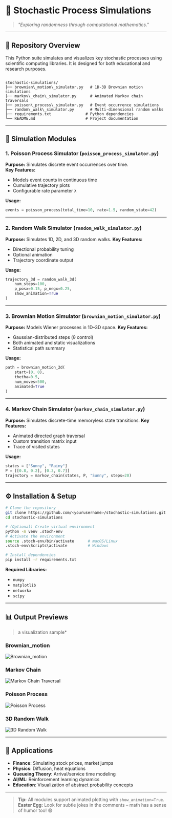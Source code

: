 
# 🎲 Stochastic Process Simulations

> *"Exploring randomness through computational mathematics."*

---

## 📂 Repository Overview

This Python suite simulates and visualizes key stochastic processes using scientific computing libraries. It is designed for both educational and research purposes.

```

stochastic-simulations/
├── brownian\_motion\_simulator.py   # 1D-3D Brownian motion simulations
├── markov\_chain\_simulator.py      # Animated Markov chain traversals
├── poisson\_process\_simulator.py   # Event occurrence simulations
├── random\_walk\_simulator.py       # Multi-dimensional random walks
├── requirements.txt               # Python dependencies
└── README.md                      # Project documentation

````

---

## 🧩 Simulation Modules

### 1. **Poisson Process Simulator** (`poisson_process_simulator.py`)
**Purpose:** Simulates discrete event occurrences over time.  
**Key Features:**
- Models event counts in continuous time
- Cumulative trajectory plots
- Configurable rate parameter `λ`

**Usage:**
```python
events = poisson_process(total_time=10, rate=1.5, random_state=42)
````

---

### 2. **Random Walk Simulator** (`random_walk_simulator.py`)

**Purpose:** Simulates 1D, 2D, and 3D random walks.
**Key Features:**

* Directional probability tuning
* Optional animation
* Trajectory coordinate output

**Usage:**

```python
trajectory_3d = random_walk_3d(
    num_steps=100,
    p_posx=0.15, p_negx=0.25,
    show_animation=True
)
```

---

### 3. **Brownian Motion Simulator** (`brownian_motion_simulator.py`)

**Purpose:** Models Wiener processes in 1D–3D space.
**Key Features:**

* Gaussian-distributed steps (θ control)
* Both animated and static visualizations
* Statistical path summary

**Usage:**

```python
path = brownian_motion_2d(
    start=(0, 0),
    thetha=0.5,
    num_moves=500,
    animated=True
)
```

---

### 4. **Markov Chain Simulator** (`markov_chain_simulator.py`)

**Purpose:** Simulates discrete-time memoryless state transitions.
**Key Features:**

* Animated directed graph traversal
* Custom transition matrix input
* Trace of visited states

**Usage:**

```python
states = ["Sunny", "Rainy"]
P = [[0.8, 0.2], [0.3, 0.7]]
trajectory = markov_chain(states, P, "Sunny", steps=20)
```

---

## ⚙️ Installation & Setup

```bash
# Clone the repository
git clone https://github.com/<yourusername>/stochastic-simulations.git
cd stochastic-simulations

# (Optional) Create virtual environment
python -m venv .stoch-env
# Activate the environment
source .stoch-env/bin/activate      # macOS/Linux
.stoch-env\Scripts\activate         # Windows

# Install dependencies
pip install -r requirements.txt
```

**Required Libraries:**

* `numpy`
* `matplotlib`
* `networkx`
* `scipy`

---

## 📊 Output Previews

> a visualization sample*

### Brownian_motion

![Brownian_motion](https://github.com/user-attachments/assets/4ff47f23-c4ff-4283-99bb-54538d970f36)

### Markov Chain

![Markov Chain Traversal](https://github.com/user-attachments/assets/dd37af01-ddd3-48b3-af67-8a0712b9939e)

### Poisson Process

![Poisson Process](https://github.com/user-attachments/assets/d71b5529-b7ba-4b61-8ae7-6e6f5f9e1ca6)

### 3D Random Walk

![3D Random Walk](https://github.com/user-attachments/assets/34ba2788-8dcb-4505-9ea5-f6ece1f19201)

---

## 🎯 Applications

* **Finance**: Simulating stock prices, market jumps
* **Physics**: Diffusion, heat equations
* **Queueing Theory**: Arrival/service time modeling
* **AI/ML**: Reinforcement learning dynamics
* **Education**: Visualization of abstract probability concepts

---

> **Tip:** All modules support animated plotting with `show_animation=True`.
> **Easter Egg:** Look for subtle jokes in the comments – math has a sense of humor too! 😄
